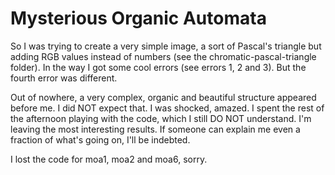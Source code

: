 # Mysterious Organic Automata

So I was trying to create a very simple image, a sort of Pascal's triangle but adding RGB values instead of numbers (see the chromatic-pascal-triangle folder). In the way I got some cool errors (see errors 1, 2 and 3). But the fourth error was different.

Out of nowhere, a very complex, organic and beautiful structure appeared before me. I did NOT expect that. I was shocked, amazed. I spent the rest of the afternoon playing with the code, which I still DO NOT understand. I'm leaving the most interesting results. If someone can explain me even a fraction of what's going on, I'll be indebted.

I lost the code for moa1, moa2 and moa6, sorry.